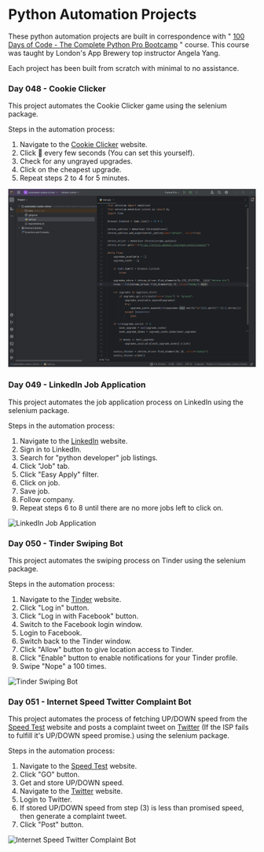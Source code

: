 # Python Automation Projects

These python automation projects are built in correspondence with " [100 Days of Code - The Complete Python Pro Bootcamp](https://www.udemy.com/course/100-days-of-code/) " course. This course was taught by London's App Brewery top instructor Angela Yang.<br/>

Each project has been built from scratch with minimal to no assistance.<br/>

### Day 048 - Cookie Clicker

This project automates the Cookie Clicker game using the selenium package.

Steps in the automation process:
1. Navigate to the [Cookie Clicker](https://orteil.dashnet.org/experiments/cookie/) website.
2. Click 🍪 every few seconds (You can set this yourself).
3. Check for any ungrayed upgrades.
4. Click on the cheapest upgrade.
5. Repeat steps 2 to 4 for 5 minutes.

![Cookie Clicker](automated-cookie-clicker/automated-cookie-clicker.gif)

### Day 049 - LinkedIn Job Application

This project automates the job application process on LinkedIn using the selenium package.

Steps in the automation process:
1. Navigate to the [LinkedIn](https://in.linkedin.com/) website.
2. Sign in to LinkedIn.
3. Search for "python developer" job listings.
4. Click "Job" tab.
5. Click "Easy Apply" filter.
6. Click on job.
7. Save job.
8. Follow company.
9. Repeat steps 6 to 8 until there are no more jobs left to click on.

![LinkedIn Job Application](automated-job-application/automated-job-application.gif)

### Day 050 - Tinder Swiping Bot

This project automates the swiping process on Tinder using the selenium package.

Steps in the automation process:
1. Navigate to the [Tinder](https://tinder.com/) website.
2. Click "Log in" button.
3. Click "Log in with Facebook" button.
4. Switch to the Facebook login window.
5. Login to Facebook.
6. Switch back to the Tinder window.
7. Click "Allow" button to give location access to Tinder.
8. Click "Enable" button to enable notifications for your Tinder profile. 
9. Swipe "Nope" a 100 times.

![Tinder Swiping Bot](auto-tinder-swiping-bot/auto-tinder-swiping-bot.gif)

### Day 051 - Internet Speed Twitter Complaint Bot

This project automates the process of fetching UP/DOWN speed from the [Speed Test](https://www.speedtest.net/) website and posts a complaint tweet on [Twitter](https://twitter.com) (If the ISP fails to fulfill it's UP/DOWN speed promise.) using the selenium package.

Steps in the automation process:
1. Navigate to the [Speed Test](https://www.speedtest.net/) website.
2. Click "GO" button.
3. Get and store UP/DOWN speed.
4. Navigate to the [Twitter](https://twitter.com/i/flow/login?lang=en) website.
5. Login to Twitter.
6. If stored UP/DOWN speed from step (3) is less than promised speed, then generate a complaint tweet.
7. Click "Post" button.

![Internet Speed Twitter Complaint Bot](internet-speed-twitter-complaint-bot/internet-speed-twitter-complaint-bot.gif)
